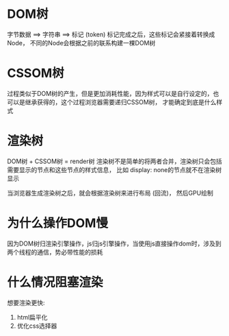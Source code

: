 # DOM树
字节数据 ==> 字符串 ==> 标记 (token)
标记完成之后，这些标记会紧接着转换成Node， 不同的Node会根据之前的联系构建一棵DOM树

# CSSOM树
过程类似于DOM树的产生，但是更加消耗性能，因为样式可以是自行设定的，也可以是继承获得的，这个过程浏览器需要递归CSSOM树，
才能确定到底是什么样式


# 渲染树
DOM树 + CSSOM树 = render树
渲染树不是简单的将两者合并，渲染树只会包括 需要显示的节点和这些节点的样式信息， 比如 display: none的节点就不在渲染树显示


当浏览器生成渲染树之后，就会根据渲染树来进行布局 (回流)， 然后GPU绘制



# 为什么操作DOM慢

因为DOM树归渲染引擎操作，js归js引擎操作，当使用js直接操作dom时，涉及到两个线程的通信，势必带性能的损耗




# 什么情况阻塞渲染
想要渲染更快:
  1. html扁平化
  2. 优化css选择器